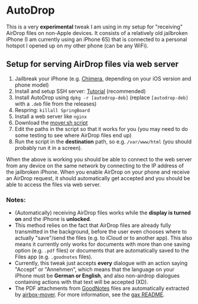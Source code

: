 # AutoDrop

This is a very **experimental** tweak I am using in my setup for "receiving" AirDrop files on non-Apple devices. 
It consists of a relatively old jailbroken iPhone (I am currently using an iPhone 6S) that is connected to a 
personal hotspot I opened up on my other phone (can be any WiFi).

## Setup for serving AirDrop files via web server

1. Jailbreak your iPhone (e.g. [Chimera](https://chimera.coolstar.org/), depending on your iOS version and phone model)
2. Install and setup SSH server: [Tutorial](https://cydia.saurik.com/openssh.html) (recommended)
3. Install AutoDrop using `dpkg -r [autodrop-deb]` (replace `[autodrop-deb]` with a `.deb` file from the releases)
4. Respring: `killall SpringBoard`
5. Install a web server like `nginx`
6. Download the [mover.sh script](https://raw.githubusercontent.com/Krxwallo/airbox-mover/master/mover.sh)
7. Edit the paths in the script so that it works for you (you may need to do some testing to see where AirDrop files end up)
8. Run the script in the **destination** path, so e.g. `/var/www/html` (you should probably run it in a screen).

When the above is working you should be able to connect to the web server from any device on the 
same network by connecting to the IP address of the jailbroken iPhone. When you enable AirDrop on 
your phone and receive an AirDrop request, it should automatically get accepted and you should be
able to access the files via web server.

### Notes:

- (Automatically) receiving AirDrop files works while the **display is turned on** and the iPhone is **unlocked**.
- This method relies on the fact that AirDrop files are already fully transmitted in the background, before the
  user even chooses where to actually "save"/send the files (e.g. to iCloud or to another app). This also means it
  currently only works for documents with more than one saving option (e.g. `.pdf` files) or documents that are automatically saved to
  the Files app (e.g. `.goodnotes` files).
- Currently, this tweak just accepts **every** dialogue with an action saying "Accept" or "Annehmen", which means that 
  the language on your iPhone must be **German or English**, and also non-airdrop dialogues containing actions with that
  text will be accepted (XD).
- The PDF attachments from [GoodNotes](https://www.goodnotes.com/) files are automatically extracted by
  [airbox-mover](https://github.com/Krxwallo/airbox-mover). For more information, see the [gax README](https://github.com/Krxwallo/gax).
